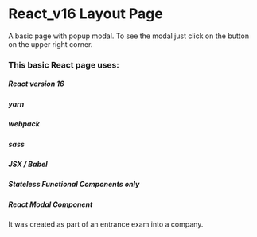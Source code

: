 # React_v16 Layout Page
A basic page with popup modal. 
To see the modal just click on the button on the upper right corner.

### This basic React page uses:
##### React version 16
##### yarn
##### webpack
##### sass
##### JSX / Babel
##### Stateless Functional Components only
##### React Modal Component

It was created as part of an entrance exam into a company.
